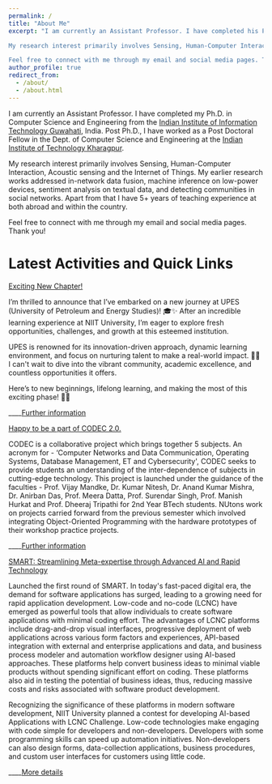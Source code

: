 ```yaml
---
permalink: /
title: "About Me"
excerpt: "I am currently an Assistant Professor. I have completed his Ph.D. in Computer Science and Engineering from the Indian Institute of Information Technology Guwahati, India. Post Ph.D., I have worked as a Post Doctoral Fellow at the Ubiquitous Networked Systems Lab (UbiNet) at the Indian Institute of Technology Kharagpur. 

My research interest primarily involves Sensing, Human-Computer Interaction, Acoustic sensing and the Internet of Things. My earlier research works addressed in-network data fusion, machine inference on low-power devices, sentiment analysis on textual data, and detecting communities in social networks. Apart from that I have 5+ years of teaching experience at both abroad and within the country. 

Feel free to connect with me through my email and social media pages. Thank you"
author_profile: true
redirect_from: 
  - /about/
  - /about.html
---
```


I am currently an Assistant Professor. I have completed my Ph.D. in Computer Science and Engineering from the [Indian Institute of Information Technology Guwahati](https://www.iiitg.ac.in), India. Post Ph.D., I have worked as a Post Doctoral Fellow in the Dept. of Computer Science and Engineering at the [Indian Institute of Technology Kharagpur](http://www.iitkgp.ac.in). 

My research interest primarily involves Sensing, Human-Computer Interaction, Acoustic sensing and the Internet of Things. My earlier research works addressed in-network data fusion, machine inference on low-power devices, sentiment analysis on textual data, and detecting communities in social networks. Apart from that I have 5+ years of teaching experience at both abroad and within the country.

Feel free to connect with me through my email and social media pages. Thank you!

Latest Activities and Quick Links
======


[Exciting New Chapter!](upes.ac.in)

I’m thrilled to announce that I’ve embarked on a new journey at UPES (University of Petroleum and Energy Studies)! 🎓✨ After an incredible learning experience at NIIT University, I’m eager to explore fresh opportunities, challenges, and growth at this esteemed institution.

UPES is renowned for its innovation-driven approach, dynamic learning environment, and focus on nurturing talent to make a real-world impact. 🚀💡 I can't wait to dive into the vibrant community, academic excellence, and countless opportunities it offers.

Here’s to new beginnings, lifelong learning, and making the most of this exciting phase! 🔑💼

  ____[Further information](upes.ac.in)




[Happy to be a part of CODEC 2.0.](https://sites.google.com/st.niituniversity.in/etic-portal/announcements?authuser=0#h.wrk53hdde005)

CODEC is a collaborative project which brings together 5 subjects.  An acronym for - ‘Computer Networks and Data Communication, Operating Systems, Database Management, ET and Cybersecurity', CODEC seeks to provide students an understanding of the inter-dependence of subjects in cutting-edge technology. This project is launched under the guidance of the faculties - Prof. Vijay Mandke, Dr. Kumar Nitesh, Dr. Anand Kumar Mishra, Dr. Anirban Das, Prof. Meera Datta, Prof. Surendar Singh, Prof. Manish Hurkat and Prof. Dheeraj Tripathi for 2nd Year BTech students. NUtons work on projects carried forward from the previous semester which involved integrating Object-Oriented Programming with the hardware prototypes of their workshop practice projects.

  ____[Further information](https://sites.google.com/st.niituniversity.in/etic-portal/announcements?authuser=0#h.wrk53hdde005)




[SMART: Streamlining Meta-expertise through Advanced AI and Rapid Technology](https://docs.google.com/forms/u/0/d/e/1FAIpQLSdMT7ioXKX3iD_WDh2VdwihHCP-xKWJXg7Qo_SsddaPdQWksg/closedform)

Launched the first round of SMART. In today's fast-paced digital era, the demand for software applications has surged, leading to a growing need for rapid application development. Low-code and no-code (LCNC) have emerged as powerful tools that allow individuals to create software applications with minimal coding effort. The advantages of LCNC platforms include drag-and-drop visual interfaces, progressive deployment of web applications across various form factors and experiences, API-based integration with external and enterprise applications and data, and business process modeler and automation workflow designer using AI-based approaches. These platforms help convert business ideas to minimal viable products without spending significant effort on coding. These platforms also aid in testing the potential of business ideas, thus, reducing massive costs and risks associated with software product development. 

Recognizing the significance of these platforms in modern software development, NIIT University planned a contest for developing AI-based Applications with LCNC Challenge.  Low-code technologies make engaging with code simple for developers and non-developers. Developers with some programming skills can speed up automation initiatives. Non-developers can also design forms, data-collection applications, business procedures, and custom user interfaces for customers using little code.

  ____[More details](https://docs.google.com/forms/u/0/d/e/1FAIpQLSdMT7ioXKX3iD_WDh2VdwihHCP-xKWJXg7Qo_SsddaPdQWksg/closedform)
